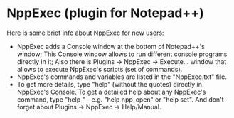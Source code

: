 # NppExec (plugin for Notepad++)

Here is some brief info about NppExec for new users:
* NppExec adds a Console window at the bottom of Notepad++'s window;
This Console window allows to run different console programs directly in it;
Also there is Plugins -> NppExec -> Execute... window that allows to execute NppExec's scripts (set of commands).
* NppExec's commands and variables are listed in the "NppExec.txt" file.
* To get more details, type "help" (without the quotes) directly in NppExec's Console. To get a detailed help about any NppExec's command, type "help <command>" - e.g. "help npp_open" or "help set".
And don't forget about Plugins -> NppExec -> Help/Manual.
